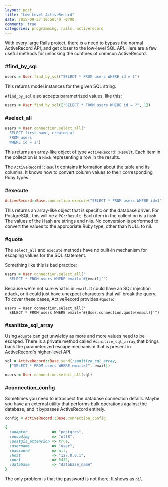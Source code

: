```yaml
---
layout: post
title: "Low-Level ActiveRecord"
date: 2015-09-27 10:58:40 -0700
comments: true
categories: programming, rails, activerecord
---
```

With every large Rails project, there is a need to bypass the normal ActiveRecord
API, and get closer to the low-level SQL API. Here are a few useful methods
for unlocking the confines of common ActiveRecord.

### #find_by_sql

```ruby
users = User.find_by_sql("SELECT * FROM users WHERE id = 1")
```

This returns model instances for the given SQL string.

`#find_by_sql` also accepts parametrized values, like this:

```ruby
users = User.find_by_sql(["SELECT * FROM users WHERE id = ?", 1])
```

### #select_all

```ruby
users = User.connection.select_all("
  SELECT first_name, created_at
  FROM users
  WHERE id = 1")
```

This returns an array-like object of type `ActiveRecord::Result`. Each item in
the collection is a `Hash` representing a row in the results.

The `ActiveRecord::Result` contains information about the table and its columns.
It knows how to convert column values to their corresponding Ruby types.

### #execute

```ruby
ActiveRecord::Base.connection.execute("SELECT * FROM users WHERE id=1")
```

This returns an array-like object that is specific on the database driver. For
PostgreSQL, this will be a `PG::Result`. Each item in the collection is a
`Hash`. The values of the Hash are strings and nils. No conversion is performed
to convert the values to the appropriate Ruby type, other than NULL to nil.

### #quote

The `select_all` and `execute` methods have no built-in mechanism for escaping
values for the SQL statement.

Something like this is bad practice:

```ruby
users = User.connection.select_all("
  SELECT * FROM users WHERE email='#{email}'")
```

Because we're not sure what is in `email`. It could have an SQL injection
attack, or it could just have unexpect characters that will break
the query. To cover these
cases, ActiveRecord provides `#quote`:

```
users = User.connection.select_all("
  SELECT * FROM users WHERE email='#{User.connection.quote(email)}'")
```

### #sanitize_sql_array

Using `#quote` can get unwieldy as more and more values need to be escaped.
There is a private method called `#sanitize_sql_array` that brings back the
parameterized escape mechanism that is present in ActiveRecord's higher-level
API.

```ruby
sql = ActiveRecord::Base.send(:sanitize_sql_array,
  ["SELECT * FROM users WHERE email=?", email])

users = User.connection.select_all(sql)
```

### #connection_config

Sometimes you need to introspect the database connection details. Maybe you have an external utility that performs bulk operations against the database, and
it bypasses ActiveRecord entirely.

```ruby
config = ActiveRecord::Base.connection_config

{
  :adapter           => "postgres",
  :encoding          => "utf8",
  :postgis_extension => true,
  :username          => "user",
  :password          => nil,
  :host              => "127.0.0.1",
  :port              => 5432,
  :database          => "database_name"
}
```

The only problem is that the password is not there. It shows as `nil`.
